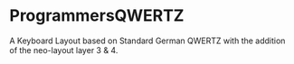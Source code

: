 # ProgrammersQWERTZ
A Keyboard Layout based on Standard German QWERTZ with the addition of the neo-layout layer 3 &amp; 4.
